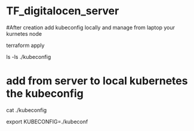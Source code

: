 # TF_digitalocen_server

#After creation add kubeconfig locally and manage from laptop your kurnetes node

terraform apply

ls -ls ./kubeconfig

# add from server to local kubernetes the kubeconfig 

cat ./kubeconfig

export KUBECONFIG=./kubeconf
